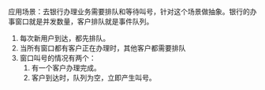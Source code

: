 应用场景：去银行办理业务需要排队和等待叫号，针对这个场景做抽象。银行的办事窗口就是并发数量，客户排队就是事件队列。

1. 每次新用户到达，都先排队。
2. 当所有窗口都有客户正在办理时，其他客户都需要排队
3. 窗口叫号的情况有两个：
   1. 有一个客户办理完成。
   2. 客户到达时，队列为空，立即产生叫号。